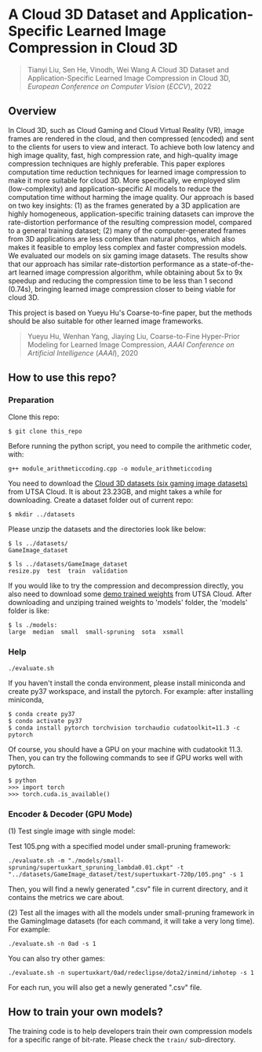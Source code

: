 # A Cloud 3D Dataset and Application-Specific Learned Image Compression in Cloud 3D

> Tianyi Liu, Sen He, Vinodh, Wei Wang
> A Cloud 3D Dataset and Application-Specific Learned Image Compression in Cloud 3D,
> <i>European Conference on Computer Vision</i> (<i>ECCV</i>), 2022
## Overview
In Cloud 3D, such as Cloud Gaming and Cloud Virtual Reality (VR), image frames are rendered in the cloud, and then compressed (encoded) and sent to the clients for users to view and interact. To achieve both low latency and high image quality, fast, high compression rate, and high-quality image compression techniques are highly preferable. This paper explores computation time reduction techniques for learned image compression to make it more suitable for cloud 3D. More specifically, we employed slim (low-complexity) and application-specific AI models to reduce the computation time without harming the image quality. Our approach is based on two key insights: (1) as the frames generated by a 3D application are highly homogeneous, application-specific training datasets can improve the rate-distortion performance of the resulting compression model, compared to a general training dataset; (2) many of the computer-generated frames from 3D applications are less complex than natural photos, which also makes it feasible to employ less complex and faster compression models. We evaluated our models on six gaming image datasets. The results show that our approach has similar rate-distortion performance as a state-of-the-art learned image compression algorithm, while obtaining about 5x to 9x speedup and reducing the compression time to be less than 1 second (0.74s), bringing learned image compression closer to being viable for cloud 3D.

This project is based on Yueyu Hu's Coarse-to-fine paper, but the methods should be also suitable for other learned image frameworks.
> Yueyu Hu, Wenhan Yang, Jiaying Liu, 
> Coarse-to-Fine Hyper-Prior Modeling for Learned Image Compression,
> <i>AAAI Conference on Artificial Intelligence</i> (<i>AAAI</i>), 2020
 
## How to use this repo?
### Preparation

Clone this repo:

```$ git clone this_repo```

Before running the python script, you need to compile the arithmetic coder, with:

```g++ module_arithmeticcoding.cpp -o module_arithmeticcoding```

You need to download the <a href="https://utsacloud-my.sharepoint.com/:u:/g/personal/wei_wang_utsa_edu/EROyq4JeQlxLuhWIFD-RFZ8BR69M1fiQk6HhhaoAE_TZnA?e=sTV1o0">Cloud 3D datasets (six gaming image datasets)</a> from UTSA Cloud. It is about 23.23GB, and might takes a while for downloading.
Create a dataset folder out of current repo:

```$ mkdir ../datasets```

Please unzip the datasets and the directories look like below:

```
$ ls ../datasets/
GameImage_dataset

$ ls ../datasets/GameImage_dataset
resize.py  test  train  validation
```

If you would like to try the compression and decompression directly, you also need to download some <a href="https://utsacloud-my.sharepoint.com/:u:/g/personal/wei_wang_utsa_edu/ESMNg7nCY0JIhMRUufmEoF8BMlRia4GpJOfzgLe6NCaoWQ?e=Zq7YTt">demo trained weights</a> from UTSA Cloud. After downloading and unziping trained weights to 'models' folder, the 'models' folder is like:
```
$ ls ./models:
large  median  small  small-spruning  sota  xsmall
```
### Help
```./evaluate.sh```

If you haven't install the conda environment, please install miniconda and create py37 workspace, and install the pytorch. For example: after installing miniconda, 
```
$ conda create py37
$ condo activate py37
$ conda install pytorch torchvision torchaudio cudatoolkit=11.3 -c pytorch
```
Of course, you should have a GPU on your machine with cudatookit 11.3.
Then, you can try the following commands to see if GPU works well with pytorch.
```
$ python
>>> import torch
>>> torch.cuda.is_available()
```
### Encoder & Decoder (GPU Mode)
(1) Test single image with single model:

Test 105.png with a specified model under small-pruning framework:

```./evaluate.sh -m "./models/small-spruning/supertuxkart_spruning_lambda0.01.ckpt" -t "../datasets/GameImage_dataset/test/supertuxkart-720p/105.png" -s 1```

Then, you will find a newly generated ".csv" file in current directory, and it contains the metrics we care about.


(2) Test all the images with all the models under small-pruning framework in the GamingImage datasets (for each command, it will take a very long time). For example:

```./evaluate.sh -n 0ad -s 1```

You can also try other games:

```./evaluate.sh -n supertuxkart/0ad/redeclipse/dota2/inmind/imhotep -s 1```

For each run, you will also get a newly generated ".csv" file.
## How to train your own models?
The training code is to help developers train their own compression models for a specific range of bit-rate. Please check the ```train/``` sub-directory.
